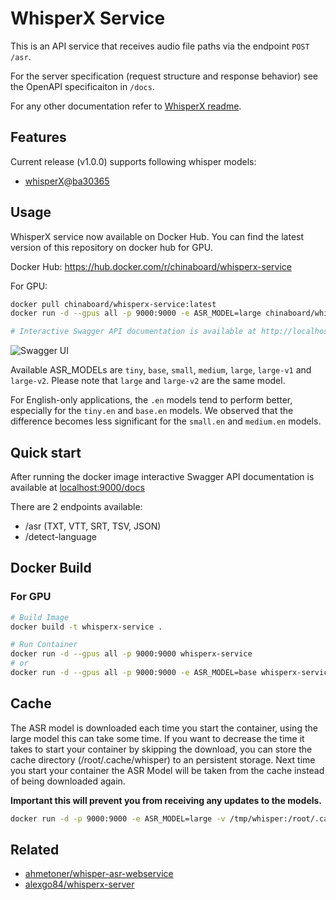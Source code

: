 # WhisperX Service

This is an API service that receives audio file paths via the endpoint `POST /asr`.

For the server specification (request structure and response behavior) see the OpenAPI specificaiton in `/docs`.

For any other documentation refer to [WhisperX readme](https://github.com/m-bain/whisperX).

## Features
Current release (v1.0.0) supports following whisper models:

- [whisperX](https://github.com/m-bain/whisperX)@[ba30365](https://github.com/m-bain/whisperX](https://github.com/m-bain/whisperX/commit/ba30365344618fb9f26575d4d61162154ae50bc9))

## Usage

WhisperX service now available on Docker Hub. You can find the latest version of this repository on docker hub for GPU.

Docker Hub: <https://hub.docker.com/r/chinaboard/whisperx-service>

For GPU:

```sh
docker pull chinaboard/whisperx-service:latest
docker run -d --gpus all -p 9000:9000 -e ASR_MODEL=large chinaboard/whisperx-service:latest
```

```sh
# Interactive Swagger API documentation is available at http://localhost:9000/docs
```

![Swagger UI](https://github.com/chinaboard/whisperX-service/blob/master/docs/assets/img/swagger-ui.png?raw=true)

Available ASR_MODELs are `tiny`, `base`, `small`, `medium`, `large`, `large-v1` and `large-v2`. Please note that `large` and `large-v2` are the same model.

For English-only applications, the `.en` models tend to perform better, especially for the `tiny.en` and `base.en` models. We observed that the difference becomes less significant for the `small.en` and `medium.en` models.

## Quick start

After running the docker image interactive Swagger API documentation is available at [localhost:9000/docs](http://localhost:9000/docs)

There are 2 endpoints available:

- /asr (TXT, VTT, SRT, TSV, JSON)
- /detect-language

## Docker Build

### For GPU

```sh
# Build Image
docker build -t whisperx-service .

# Run Container
docker run -d --gpus all -p 9000:9000 whisperx-service
# or
docker run -d --gpus all -p 9000:9000 -e ASR_MODEL=base whisperx-service
```

## Cache
The ASR model is downloaded each time you start the container, using the large model this can take some time. If you want to decrease the time it takes to start your container by skipping the download, you can store the cache directory (/root/.cache/whisper) to an persistent storage. Next time you start your container the ASR Model will be taken from the cache instead of being downloaded again.

**Important this will prevent you from receiving any updates to the models.**
 
```sh
docker run -d -p 9000:9000 -e ASR_MODEL=large -v /tmp/whisper:/root/.cache/whisper whisperx-service
```


## Related
- [ahmetoner/whisper-asr-webservice](https://github.com/ahmetoner/whisper-asr-webservice)
- [alexgo84/whisperx-server](https://github.com/alexgo84/whisperx-server)
